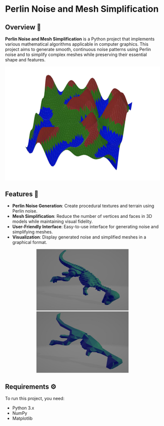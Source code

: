 # Perlin Noise and Mesh Simplification

## Overview 📖

**Perlin Noise and Mesh Simplification** is a Python project that implements various mathematical algorithms applicable in computer graphics. This project aims to generate smooth, continuous noise patterns using Perlin noise and to simplify complex meshes while preserving their essential shape and features.

![Perlin Noise Screenshot](pn.png)

## Features 🌟

- **Perlin Noise Generation**: Create procedural textures and terrain using Perlin noise.
- **Mesh Simplification**: Reduce the number of vertices and faces in 3D models while maintaining visual fidelity.
- **User-Friendly Interface**: Easy-to-use interface for generating noise and simplifying meshes.
- **Visualization**: Display generated noise and simplified meshes in a graphical format.

<p align="center">
  <img src="m1.png" alt="Mesh 1 Screenshot" width="300" height="200" />
  <img src="m2.png" alt="Mesh 2 Screenshot" width="300" height="200" />
</p>

## Requirements ⚙️

To run this project, you need:

- Python 3.x
- NumPy
- Matplotlib
